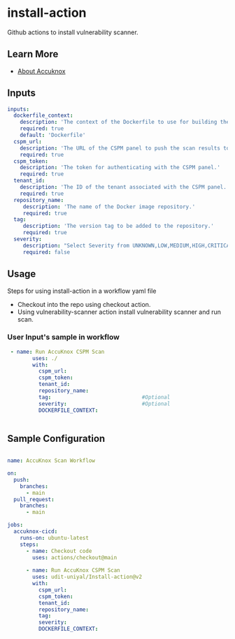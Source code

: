 # install-action

Github actions to install vulnerability scanner.

## Learn More

- [About Accuknox](https://www.accuknox.com/)

## Inputs

```yaml
inputs:
  dockerfile_context:
    description: 'The context of the Dockerfile to use for building the image.'
    required: true
    default: 'Dockerfile'
  cspm_url:
    description: 'The URL of the CSPM panel to push the scan results to.'
    required: true
  cspm_token:
    description: 'The token for authenticating with the CSPM panel.'
    required: true
  tenant_id:
    description: 'The ID of the tenant associated with the CSPM panel.'
    required: true
  repository_name: 
     description: 'The name of the Docker image repository.'
     required: true
  tag:
     description: 'The version tag to be added to the repository.'
     required: true
  severity:
     description: "Select Severity from UNKNOWN,LOW,MEDIUM,HIGH,CRITICAL if you want to scan for specific severity"
     required: false

```

## Usage

Steps for using install-action in a workflow yaml file 
- Checkout into the repo using checkout action.
- Using vulnerability-scanner action install vulnerability scanner and run scan.
  
### User Input's sample in workflow

```yaml
 - name: Run AccuKnox CSPM Scan
        uses: ./
        with:
          cspm_url: 
          cspm_token: 
          tenant_id: 
          repository_name: 
          tag:                             #Optional
          severity:                        #Optional
          DOCKERFILE_CONTEXT: 
             
```


## Sample Configuration

```yaml

name: AccuKnox Scan Workflow

on:
  push:
    branches:
      - main
  pull_request:
    branches:
      - main

jobs:
  accuknox-cicd:
    runs-on: ubuntu-latest
    steps:
      - name: Checkout code
        uses: actions/checkout@main  
     
      - name: Run AccuKnox CSPM Scan
        uses: udit-uniyal/Install-action@v2
        with:
          cspm_url: 
          cspm_token: 
          tenant_id: 
          repository_name: 
          tag: 
          severity: 
          DOCKERFILE_CONTEXT: 

```
